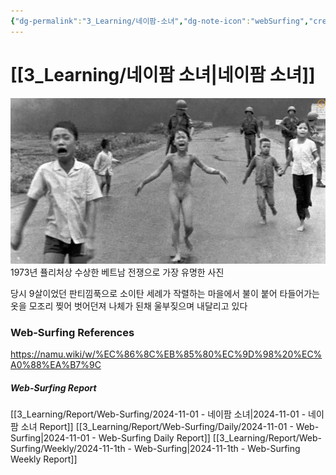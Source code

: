 ```yaml
---
{"dg-permalink":"3_Learning/네이팜-소녀","dg-note-icon":"webSurfing","created-date":"2024-11-01 10:15:00 am","date":"2024-11-01","type":"web-surfing","tags":["web-surfing"],"aliases":null,"img":"![Utilities/Images/Pasted image 20241101101504.jpeg|150](/img/user/Utilities/Images/Pasted%20image%2020241101101504.jpeg)","dg-publish":true,"permalink":"/3_Learning/네이팜-소녀/","dgPassFrontmatter":true,"noteIcon":"webSurfing"}
---
```



# [[3_Learning/네이팜 소녀\|네이팜 소녀]]
![Utilities/Images/Pasted image 20241101101504.jpeg](/img/user/Utilities/Images/Pasted%20image%2020241101101504.jpeg)
1973년 퓰리처상 수상한 베트남 전쟁으로 가장 유명한 사진

당시 9살이었던 판티낌푹으로 소이탄 세례가 작렬하는 마을에서 불이 붙어 타들어가는 옷을 모조리 찢어 벗어던져 나체가 된채 울부짖으며 내달리고 있다





















### Web-Surfing References
https://namu.wiki/w/%EC%86%8C%EB%85%80%EC%9D%98%20%EC%A0%88%EA%B7%9C
##### Web-Surfing Report
[[3_Learning/Report/Web-Surfing/2024-11-01 - 네이팜 소녀\|2024-11-01 - 네이팜 소녀 Report]]
[[3_Learning/Report/Web-Surfing/Daily/2024-11-01 - Web-Surfing\|2024-11-01 - Web-Surfing Daily Report]]
[[3_Learning/Report/Web-Surfing/Weekly/2024-11-1th - Web-Surfing\|2024-11-1th - Web-Surfing Weekly Report]]

